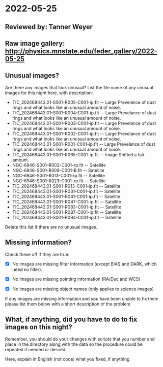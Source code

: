 # 2022-05-25

## Reviewed by:   Tanner Weyer  
## Raw image gallery: http://physics.mnstate.edu/feder_gallery/2022-05-25

## Unusual images?

Are there any images that look unusual? List the file name of any unusual images for this night here, with description:

+ TIC_202468443.01-S001-R005-C001-ip.fit -- Large Prevelance of dust rings and what looks like an unusual amount of noise. 
+ TIC_202468443.01-S001-R004-C001-ip.fit -- Large Prevelance of dust rings and what looks like an unusual amount of noise. 
+ TIC_202468443.01-S001-R003-C001-ip.fit -- Large Prevelance of dust rings and what looks like an unusual amount of noise.
+ TIC_202468443.01-S001-R002-C001-ip.fit -- Large Prevelance of dust rings and what looks like an unusual amount of noise.
+ TIC_202468443.01-S001-R001-C001-ip.fit -- Large Prevelance of dust rings and what looks like an unusual amount of noise.
+ TIC_202468443.01-S001-R065-C001-ip.fit -- Image Shifted a fair amount. 
+ NGC-6946-S001-R002-C001-rp.fit -- Satellite 
+ NGC-6946-S001-R009-C001-B.fit -- Satellite 
+ NGC-6946-S001-R013-C001-rp.fit -- Satellite 
+ NGC-6946-S001-R023-C001-rp.fit -- Satellite
+ TIC_202468443.01-S001-R013-C001-ip.fit -- Satellite
+ TIC_202468443.01-S001-R031-C001-ip.fit -- Satellite
+ TIC_202468443.01-S001-R041-C001-ip.fit -- Satellite
+ TIC_202468443.01-S001-R047-C001-ip.fit -- Satellite
+ TIC_202468443.01-S001-R083-C001-ip.fit -- Satellite
+ TIC_202468443.01-S001-R087-C001-ip.fit -- Satellite
+ TIC_202468443.01-S001-R094-C001-ip.fit -- Satellite

Delete this list if there are no unusual images.

## Missing information?

Check these off if they are true:

- [x] No images are missing filter information (except BIAS and DARK, which need no filter).
- [x] No images are missing pointing information (RA/Dec and WCS)
- [x] No images are missing object names (only applies to science images)


If any images are missing information and you have been unable to fix them please list
them below with a short description of the problem.

## What, if anything, did you have to do to fix images on this night?

Remember, you should do your changes with scripts that you number and place in the
directory along with the data so the procedure could be repeated if needed or
desired.

Here, explain in English (not code) what you fixed, if anything.

